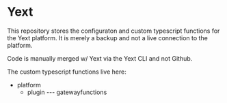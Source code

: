# Yext

This repository stores the configuraton and custom typescript functions for the Yext platform. It is merely a backup and not a live connection to the platform.

Code is manually merged w/ Yext via the Yext CLI and not Github.

The custom typescript functions live here:
- platform
  - plugin
--- gatewayfunctions
